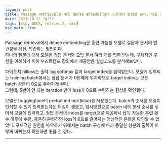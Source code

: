 ```yaml
---
layout: post
title: Passage retrieval을 위한 dense embedding의 구현에서 발생한 문제, 해결 과정
date: 2021-10-22 14:32
tags: [nlp, ODQA, retrieval, mrc]
use_math: true
---
```


Passage retrieval에서 dense embedding은 훈련 가능한 모델로 질문과 문서의 연관성을 계산, 학습하는 방법이다.  
하나의 질문에 대해 모델은 정답 문서와 오답 문서 여러 개를 입력 받는데, 구체적인 구현을 이해하기 위해 부스트캠프 강의에서 제공받은 실습코드를 분석해보았다.  

파이토치 nllloss는 출력 log softmax 값과 target index를 입력받는다. 모델에 입력되는 training batch에서는 정답 문서가 0번째에 위치하므로 target index는 모든 batch 성분이 0으로 주어지게 된다.  
그런데, 5번이 안 되는 iteration 만에 loss가 0으로 수렴하는 현상을 확인했다.  

모델은 huggingface의 pretrained bert(klue)를 사용했는데, batch의 순서를 모델이 인식할 수 있게 입력받는다는 의심이 생겼고, 임시방편으로 batch 내의 문서 순서를 섞어서 모델에 입력하고, 정답 문서의 index를 target으로 제공하니 납득 가능한 훈련 횟수 이후에 수렴, 충분히 훈련하면 loss가 0으로 떨어지는 정상적인 훈련을 확인할 수 있었다.
구체적인 원인을 파악하기 위해서는 batch 구성에 따라 동일한 성분의 출력이 어떻게 바뀌는지 확인하면 좋을 것 같다.  

-----

[^fn-sample_footnote]: Handy! Now click the return link to go back.
